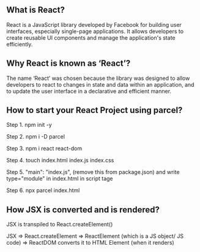 ## What is React?

React is a JavaScript library developed by Facebook for building user interfaces, especially single-page applications. It allows developers to create reusable UI components and manage the application's state efficiently.

## Why React is known as ‘React’?

The name ‘React’ was chosen because the library was designed to allow developers to react to changes in state and data within an application, and to update the user interface in a declarative and efficient manner.

## How to start your React Project using parcel?

Step 1. npm init -y

Step 2. npm i -D parcel

Step 3. npm i react react-dom

Step 4. touch index.html index.js index.css

Step 5. "main": "index.js", (remove this from package.json) and write type="module" in index.html in script tage

Step 6. npx parcel index.html

## How JSX is converted and is rendered?

JSX is transpiled to React.createElement()

JSX => React.createElement => ReactElement (which is a JS object/ JS code) => ReactDOM converts it to HTML Element (when it renders)

